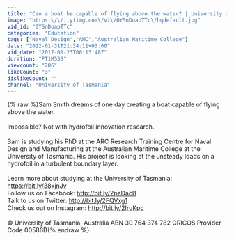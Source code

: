 ```yaml
---
title: "Can a boat be capable of flying above the water? | University of Tasmania"
image: "https:\/\/i.ytimg.com\/vi\/0YSnDoapTTc\/hqdefault.jpg"
vid_id: "0YSnDoapTTc"
categories: "Education"
tags: ["Naval Design","AMC","Australian Maritime College"]
date: "2022-01-31T21:34:11+03:00"
vid_date: "2017-01-23T00:13:48Z"
duration: "PT1M53S"
viewcount: "206"
likeCount: "3"
dislikeCount: ""
channel: "University of Tasmania"
---
```

{% raw %}Sam Smith dreams of one day creating a boat capable of flying above the water.<br /><br />Impossible? Not with hydrofoil innovation research.<br /><br />Sam is studying his PhD at the ARC Research Training Centre for Naval Design and Manufacturing at the Australian Maritime College at the University of Tasmania. His project is looking at the unsteady loads on a hydrofoil in a turbulent boundary layer.<br /><br />Learn more about studying at the University of Tasmania: <a rel="nofollow" target="blank" href="https://bit.ly/38xjnJv">https://bit.ly/38xjnJv</a><br />Follow us on Facebook: <a rel="nofollow" target="blank" href="http://bit.ly/2paDacB">http://bit.ly/2paDacB</a><br />Talk to us on Twitter: <a rel="nofollow" target="blank" href="http://bit.ly/2FQVxg1">http://bit.ly/2FQVxg1</a><br />Check us out on Instagram: <a rel="nofollow" target="blank" href="http://bit.ly/2IruKpc">http://bit.ly/2IruKpc</a><br /><br />© University of Tasmania, Australia ABN 30 764 374 782 CRICOS Provider Code 00586B{% endraw %}
